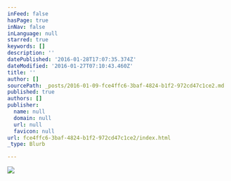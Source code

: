 ```yaml
---
inFeed: false
hasPage: true
inNav: false
inLanguage: null
starred: true
keywords: []
description: ''
datePublished: '2016-01-28T17:07:35.374Z'
dateModified: '2016-01-27T07:10:43.460Z'
title: ''
author: []
sourcePath: _posts/2016-01-09-fce4ffc6-3baf-4824-b1f2-972cd47c1ce2.md
published: true
authors: []
publisher:
  name: null
  domain: null
  url: null
  favicon: null
url: fce4ffc6-3baf-4824-b1f2-972cd47c1ce2/index.html
_type: Blurb

---
```

![](https://the-grid-user-content.s3-us-west-2.amazonaws.com/f326391e-b126-4820-9d96-9fa4ae1eabf4.jpg)

##